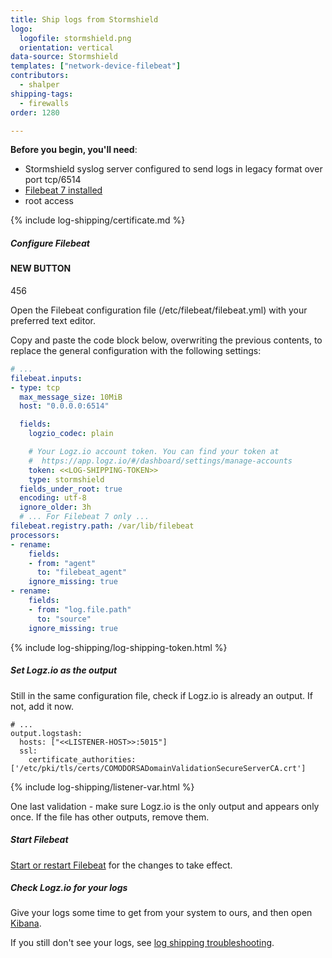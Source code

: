 ```yaml
---
title: Ship logs from Stormshield
logo:
  logofile: stormshield.png
  orientation: vertical
data-source: Stormshield
templates: ["network-device-filebeat"]
contributors:
  - shalper
shipping-tags:
  - firewalls
order: 1280

---
```


**Before you begin, you'll need**:

* Stormshield syslog server configured to send logs in legacy format over port tcp/6514
* [Filebeat 7 installed](https://www.elastic.co/guide/en/beats/filebeat/current/filebeat-installation.html)
* root access

<div class="tasklist">

{% include log-shipping/certificate.md %}

##### Configure Filebeat

#### NEW BUTTON
456

<!-- logzio-inject:install:grafana:dashboards ids=['4Tk1cgkBEnyrOjTuhKILto','4F0PJis1p02ZyMtuMflYyo'] -->

Open the Filebeat configuration file (/etc/filebeat/filebeat.yml) with your preferred text editor.

Copy and paste the code block below, overwriting the previous contents, to replace the general configuration with the following settings:

```yaml
# ...
filebeat.inputs:
- type: tcp
  max_message_size: 10MiB
  host: "0.0.0.0:6514"

  fields:
    logzio_codec: plain

    # Your Logz.io account token. You can find your token at
    #  https://app.logz.io/#/dashboard/settings/manage-accounts
    token: <<LOG-SHIPPING-TOKEN>>
    type: stormshield
  fields_under_root: true
  encoding: utf-8
  ignore_older: 3h 
  # ... For Filebeat 7 only ...
filebeat.registry.path: /var/lib/filebeat
processors:
- rename:
    fields:
    - from: "agent"
      to: "filebeat_agent"
    ignore_missing: true
- rename:
    fields:
    - from: "log.file.path"
      to: "source"
    ignore_missing: true
```
{% include log-shipping/log-shipping-token.html %}

##### Set Logz.io as the output

Still in the same configuration file, check if Logz.io is already an output. If not, add it now.

```
# ...
output.logstash:
  hosts: ["<<LISTENER-HOST>>:5015"]
  ssl:
    certificate_authorities: ['/etc/pki/tls/certs/COMODORSADomainValidationSecureServerCA.crt']
```

{% include log-shipping/listener-var.html %} 

One last validation - make sure Logz.io is the only output and appears only once.
If the file has other outputs, remove them.

##### Start Filebeat

[Start or restart Filebeat](https://www.elastic.co/guide/en/beats/filebeat/master/filebeat-starting.html) for the changes to take effect.


##### Check Logz.io for your logs

Give your logs some time to get from your system to ours, and then open [Kibana](https://app.logz.io/#/dashboard/kibana).

If you still don't see your logs, see [log shipping troubleshooting]({{site.baseurl}}/user-guide/log-shipping/log-shipping-troubleshooting.html).

</div>
